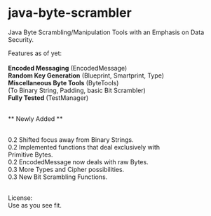 # java-byte-scrambler
Java Byte Scrambling/Manipulation Tools with an Emphasis on Data Security.

Features as of yet: <br><br>
<b>Encoded Messaging</b> (EncodedMessage) <br>
<b>Random Key Generation</b> (Blueprint, Smartprint, Type) <br>
<b>Miscellaneous Byte Tools</b> (ByteTools) <br>
(To Binary String, Padding, basic Bit Scrambler) <br>
<b>Fully Tested</b> (TestManager) <br><br>

 ** Newly Added ** <br><br>
 
 0.2 Shifted focus away from Binary Strings.<br>
 0.2 Implemented functions that deal exclusively with <br>
 Primitive Bytes. <br>
 0.2 EncodedMessage now deals with raw Bytes. <br>
 0.3 More Types and Cipher possibilities. <br>
 0.3 New Bit Scrambling Functions. <br><br>

License: <br>
Use as you see fit. 

